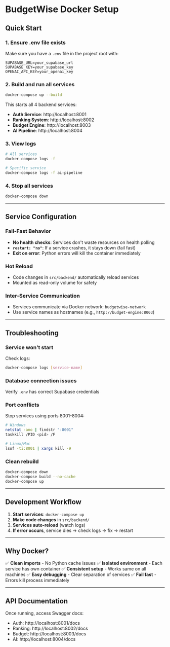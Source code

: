 # BudgetWise Docker Setup

## Quick Start

### 1. Ensure .env file exists
Make sure you have a `.env` file in the project root with:
```env
SUPABASE_URL=your_supabase_url
SUPABASE_KEY=your_supabase_key
OPENAI_API_KEY=your_openai_key
```

### 2. Build and run all services
```bash
docker-compose up --build
```

This starts all 4 backend services:
- **Auth Service**: http://localhost:8001
- **Ranking System**: http://localhost:8002
- **Budget Engine**: http://localhost:8003
- **AI Pipeline**: http://localhost:8004

### 3. View logs
```bash
# All services
docker-compose logs -f

# Specific service
docker-compose logs -f ai-pipeline
```

### 4. Stop all services
```bash
docker-compose down
```

---

## Service Configuration

### Fail-Fast Behavior
- **No health checks**: Services don't waste resources on health polling
- **`restart: "no"`**: If a service crashes, it stays down (fail fast)
- **Exit on error**: Python errors will kill the container immediately

### Hot Reload
- Code changes in `src/backend/` automatically reload services
- Mounted as read-only volume for safety

### Inter-Service Communication
- Services communicate via Docker network: `budgetwise-network`
- Use service names as hostnames (e.g., `http://budget-engine:8003`)

---

## Troubleshooting

### Service won't start
Check logs:
```bash
docker-compose logs [service-name]
```

### Database connection issues
Verify `.env` has correct Supabase credentials

### Port conflicts
Stop services using ports 8001-8004:
```bash
# Windows
netstat -ano | findstr ":8001"
taskkill /PID <pid> /F

# Linux/Mac
lsof -ti:8001 | xargs kill -9
```

### Clean rebuild
```bash
docker-compose down
docker-compose build --no-cache
docker-compose up
```

---

## Development Workflow

1. **Start services**: `docker-compose up`
2. **Make code changes** in `src/backend/`
3. **Services auto-reload** (watch logs)
4. **If error occurs**, service dies → check logs → fix → restart

---

## Why Docker?

✅ **Clean imports** - No Python cache issues
✅ **Isolated environment** - Each service has own container
✅ **Consistent setup** - Works same on all machines
✅ **Easy debugging** - Clear separation of services
✅ **Fail fast** - Errors kill process immediately

---

## API Documentation

Once running, access Swagger docs:
- Auth: http://localhost:8001/docs
- Ranking: http://localhost:8002/docs
- Budget: http://localhost:8003/docs
- AI: http://localhost:8004/docs
